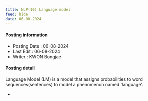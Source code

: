 ```yaml
---
title: NLP(10) Language model
feed: hide
date: 06-08-2024
---
```

#### Posting information

- Posting Date : 06-08-2024  
- Last Edit : 06-08-2024  
- Writer : KWON Bongjae

#### Posting detail

Language Model (LM) is a model that assigns probabilities to word sequences(sentences) to model a phenomenon named 'language'.

-  

